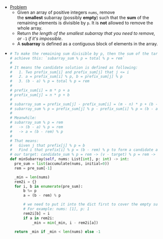 - [Problem](https://leetcode.com/problems/make-sum-divisible-by-p/description/)
	- Given an array of positive integers `nums`, remove the **smallest** subarray (possibly **empty**) such that the **sum** of the remaining elements is divisible by `p`. It is **not** allowed to remove the whole array.
	- Return *the length of the smallest subarray that you need to remove, or* `-1` *if it's impossible*.
	- A **subarray** is defined as a contiguous block of elements in the array.
- ```python
  # To make the remaining sum divisible by p, then the sum of the target subarray to remove should
  # achieve this: `subarray_sum % p = total % p = rem`
  #
  # It means the candidate solution is defined as following:
  #   1. Two prefix_sum[i] and prefix_sum[j] that j <= i
  #   2. a = prefix_sum[i] % p, b = prefix_sum[j] % p
  #   3. (b - a) % p = total % p = rem
  #
  # prefix_sum[i] = m * p + a
  # prefix_sum[j] = n * p + b
  #
  # subarray_sum = prefix_sum[j] - prefix_sum[i] = (m - n) * p + (b - a)
  # subarray_sum % p = prefix_sum[j] % p - prefix_sum[i] % p = (b - a) % p
  #
  # Meanwhile:
  # subarray_sum % p = rem
  #   -> (b - a) % p = rem
  #   -> a = (b - rem) % p
  #
  # That means:
  #   Given j that prefix[j] % p = b
  #   Find i that prefix[i] % p = (b - rem) % p to form a candidate answer nums[i:j]
  # our target: candidate_sum % p = rem -> (v - target) % p = rem -> target = (v - rem) % p
  def minSubarray(self, nums: List[int], p: int) -> int:
    pre_sum = list(accumulate(nums, initial=0))
    rem = pre_sum[-1]
  
    _min = len(nums)
    rem2i = {}
    for i, b in enumerate(pre_sum):
        b %= p
        a = (b - rem) % p
  
        # we need to put it into the dict first to cover the empty subarray solution.
        # For example: nums: [1], p: 1
        rem2i[b] = i
        if a in rem2i:
            _min = min(_min, i - rem2i[a])
  
    return _min if _min < len(nums) else -1
  
  ```